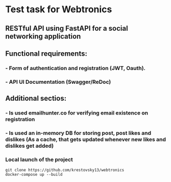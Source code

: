 # Test task for Webtronics
## RESTful API using FastAPI for a social networking application
## Functional requirements:
### - Form of authentication and registration (JWT, Oauth).
### - API UI Documentation (Swagger/ReDoc)

## Additional sectios:
### - Is used emailhunter.co for verifying email existence on registration
### - Is used an in-memory DB for storing post, post likes and dislikes (As a cache, that gets updated whenever new likes and dislikes get added) 

### Local launch of the project
```
git clone https://github.com/krestovsky13/webtronics
docker-compose up --build
```
